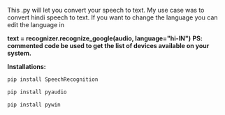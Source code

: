 This .py will let you convert your speech to text. My use case was to convert hindi speech to text. If you want to change the language you can edit the language in 

**text = recognizer.recognize_google(audio, language="hi-IN")**
**PS: commented code be used to get the list of devices available on your system.**

**Installations:**

```python
pip install SpeechRecognition

```
```python
pip install pyaudio

```
```python
pip install pywin

```